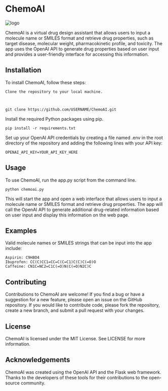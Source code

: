# ChemoAI

![logo](https://user-images.githubusercontent.com/91246296/227485787-44eaadd4-3a78-4cc9-b881-e49920537866.jpg)


ChemoAI is a virtual drug design assistant that allows users to input a molecule name or SMILES format and retrieve drug properties, such as target disease, molecular weight, pharmacokinetic profile, and toxicity. The app uses the OpenAI API to generate drug properties based on user input and provides a user-friendly interface for accessing this information.

## Installation

To install ChemoAI, follow these steps:

    Clone the repository to your local machine.



    git clone https://github.com/USERNAME/ChemoAI.git

Install the required Python packages using pip.

    pip install -r requirements.txt

Set up your OpenAI API credentials by creating a file named .env in the root directory of the repository and adding the following lines with your API key:

    OPENAI_API_KEY=YOUR_API_KEY_HERE

## Usage

To use ChemoAI, run the app.py script from the command line.

    python chemoai.py

This will start the app and open a web interface that allows users to input a molecule name or SMILES format and retrieve drug properties. The app will call the OpenAI API to generate additional drug-related information based on user input and display this information on the web page.

## Examples
Valid molecule names or SMILES strings that can be input into the app include:

    Aspirin: C9H8O4
    Ibuprofen: CC(C)CC1=CC=C(C=C1)C(C)C(=O)O
    Caffeine: CN1C=NC2=C1C(=O)N(C(=O)N2C)C

## Contributing

Contributions to ChemoAI are welcome! If you find a bug or have a suggestion for a new feature, please open an issue on the GitHub repository. If you would like to contribute code, please fork the repository, create a new branch, and submit a pull request with your changes.

## License

ChemoAI is licensed under the MIT License. See LICENSE for more information.

## Acknowledgements

ChemoAI was created using the OpenAI API and the Flask web framework. Thanks to the developers of these tools for their contributions to the open-source community.
